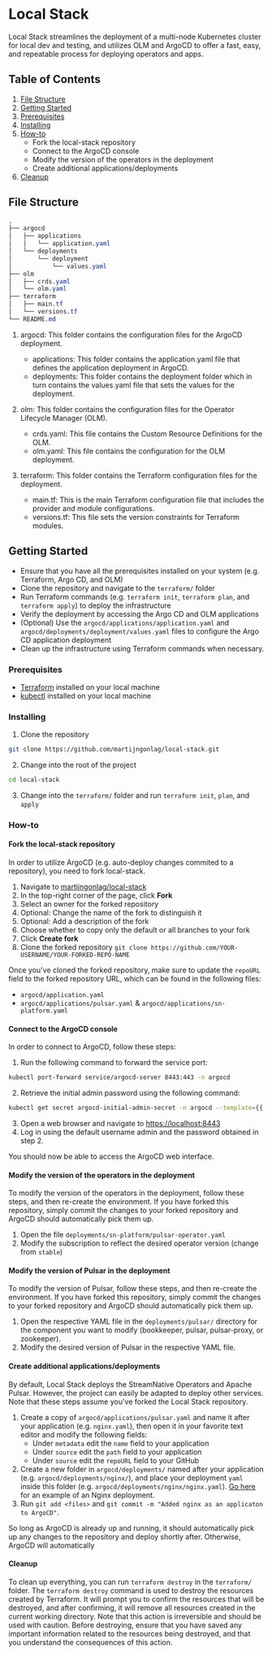 # Local Stack

Local Stack streamlines the deployment of a multi-node Kubernetes cluster for local dev and testing, and utilizes OLM and ArgoCD to offer a fast, easy, and repeatable process for deploying operators and apps.

## Table of Contents

1. [File Structure](#file-structure)
2. [Getting Started](#getting-started)
3. [Prerequisites](#prerequisites)
4. [Installing](#installing)
6. [How-to](#how-to)
   - Fork the local-stack repository
   - Connect to the ArgoCD console
   - Modify the version of the operators in the deployment
   - Create additional applications/deployments
7. [Cleanup](#cleanup)

## File Structure

```css
.
├── argocd
│   ├── applications
│   │   └── application.yaml
│   └── deployments
│       └── deployment
│           └── values.yaml
├── olm
│   ├── crds.yaml
│   └── olm.yaml
├── terraform
│   ├── main.tf
│   └── versions.tf
└── README.md
```

1. argocd: This folder contains the configuration files for the ArgoCD deployment.
   - applications: This folder contains the application.yaml file that defines the application deployment in ArgoCD.
   - deployments: This folder contains the deployment folder which in turn contains the values.yaml file that sets the values for the deployment.

2. olm: This folder contains the configuration files for the Operator Lifecycle Manager (OLM).
   - crds.yaml: This file contains the Custom Resource Definitions for the OLM.
   - olm.yaml: This file contains the configuration for the OLM deployment.

3. terraform: This folder contains the Terraform configuration files for the deployment.
   - main.tf: This is the main Terraform configuration file that includes the provider and module configurations.
   - versions.tf: This file sets the version constraints for Terraform modules.

## Getting Started

- Ensure that you have all the prerequisites installed on your system (e.g. Terraform, Argo CD, and OLM)
- Clone the repository and navigate to the `terraform/` folder
- Run Terraform commands (e.g. `terraform init`, `terraform plan`, and `terraform apply`) to deploy the infrastructure
- Verify the deployment by accessing the Argo CD and OLM applications
- (Optional) Use the `argocd/applications/application.yaml` and `argocd/deployments/deployment/values.yaml` files to configure the Argo CD application deployment
- Clean up the infrastructure using Terraform commands when necessary.

### Prerequisites

- [Terraform](https://www.terraform.io/) installed on your local machine
- [kubectl](https://kubernetes.io/docs/tasks/tools/install-kubectl/) installed on your local machine

### Installing

1. Clone the repository

```sh
git clone https://github.com/martijngonlag/local-stack.git
```

2. Change into the root of the project

```sh
cd local-stack
```

3. Change into the `terraform/` folder and run `terraform init`, `plan`, and `apply`

### How-to

#### Fork the local-stack repository

In order to utilize ArgoCD (e.g. auto-deploy changes commited to a repository), you need to fork local-stack.

1. Navigate to [martijngonlag/local-stack](https://github.com/martijngonlag/local-stack)
2. In the top-right corner of the page, click **Fork**
3. Select an owner for the forked repository
4. Optional: Change the name of the fork to distinguish it
5. Optional: Add a description of the fork
6. Choose whether to copy only the default or all branches to your fork
7. Click **Create fork**
8. Clone the forked repository `git clone https://github.com/YOUR-USERNAME/YOUR-FORKED-REPO-NAME`

Once you've cloned the forked repository, make sure to update the `repoURL` field to the forked repository URL, which can be found in the following files:

- `argocd/application.yaml`
- `argocd/applications/pulsar.yaml` & `argocd/applications/sn-platform.yaml`

#### Connect to the ArgoCD console

In order to connect to ArgoCD, follow these steps:

1. Run the following command to forward the service port:

```sh
kubectl port-forward service/argocd-server 8443:443 -n argocd
```

2. Retrieve the initial admin password using the following command:

```sh
kubectl get secret argocd-initial-admin-secret -n argocd --template={{.data.password}} | base64 -D
```

3. Open a web browser and navigate to <https://localhost:8443>
4. Log in using the default username admin and the password obtained in step 2.

You should now be able to access the ArgoCD web interface.

#### Modify the version of the operators in the deployment

To modify the version of the operators in the deployment, follow these steps, and then re-create the environment. If you have forked this repository, simply commit the changes to your forked repository and ArgoCD should automatically pick them up. 

1. Open the file `deployments/sn-platform/pulsar-operator.yaml`
2. Modify the subscription to reflect the desired operator version (change from `stable`)

#### Modify the version of Pulsar in the deployment

To modify the version of Pulsar, follow these steps, and then re-create the environment. If you have forked this repository, simply commit the changes to your forked repository and ArgoCD should automatically pick them up. 

1. Open the respective YAML file in the `deployments/pulsar/` directory for the component you want to modify (bookkeeper, pulsar, pulsar-proxy, or zookeeper).
2. Modify the desired version of Pulsar in the respective YAML file.

#### Create additional applications/deployments

By default, Local Stack deploys the StreamNative Operators and Apache Pulsar. However, the project can easily be adapted to deploy other services. Note that these steps assume you've forked the Local Stack repository. 

1. Create a copy of `argocd/applications/pulsar.yaml` and name it after your application (e.g. `nginx.yaml`), then open it in your favorite text editor and modify the following fields:
   - Under `metadata` edit the `name` field to your application
   - Under `source` edit the `path` field to your application
   - Under `source` edit the `repoURL` field to your GitHub
2. Create a new folder in `argocd/deployments/` named after your application (e.g. `argocd/deployments/nginx/`), and place your deployment `yaml` inside this folder (e.g. `argocd/deployments/nginx/nginx.yaml`). [Go here](https://kubernetes.io/docs/tasks/run-application/run-stateless-application-deployment/) for an example of an Nginx deployment.
3. Run `git add <files>` and `git commit -m "Added nginx as an applicaton to ArgoCD"`.

So long as ArgoCD is already up and running, it should automatically pick up any changes to the repository and deploy shortly after. Otherwise, ArgoCD will automatically  

#### Cleanup

To clean up everything, you can run `terraform destroy` in the `terraform/` folder. The `terraform destroy` command is used to destroy the resources created by Terraform. It will prompt you to confirm the resources that will be destroyed, and after confirming, it will remove all resources created in the current working directory. Note that this action is irreversible and should be used with caution. Before destroying, ensure that you have saved any important information related to the resources being destroyed, and that you understand the consequences of this action.
